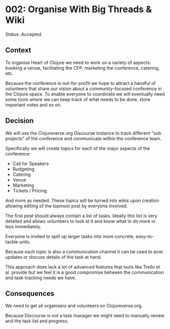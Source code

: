 # 002: Organise With Big Threads & Wiki

Status: Accepted

## Context

To organise Heart of Clojure we need to work on a variety of aspects: booking a venue, facilitating the CFP, marketing the conference, catering, etc.

Because the conference is not-for-profit we hope to attract a handful of volunteers that share our vision about a community-focused conference in the Clojure space. To enable everyone to coordinate we will eventually need some tools where we can keep track of what needs to be done, store important notes and so on.

## Decision

We will use the Clojureverse.org Discourse instance to track different "sub projects" of the conference and communicate within the conference team. 

Specifically we will create topics for each of the major aspects of the conference:

- Call for Speakers
- Budgeting
- Catering
- Venue
- Marketing
- Tickets / Pricing

And more as needed. These topics will be turned into *wikis* upon creation allowing editing of the topmost post by everyone involved.

The first post should always contain a list of tasks. Ideally this list is very detailed and allows volunteers to look at it and know what to do more or less immediately. 

Everyone is invited to split up larger tasks into more concrete, easy-to-tackle units. 

Because each topic is also a communication channel it can be used to post updates or discuss details of the task at hand.

This approach does lack a lot of advanced features that tools like Trello et al. provide but we feel it is a good compromise between the communication and task-tracking needs we have.

## Consequences

We need to get all organisers and volunteers on Clojureverse.org.

Because Discourse is not a task manager we might need to manually review and the task list and progress. 

